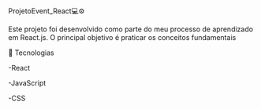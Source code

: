 ProjetoEvent_React💻⚙️

Este projeto foi desenvolvido como parte do meu processo de aprendizado em React.js. O principal objetivo é praticar os conceitos fundamentais

🚀 Tecnologias

-React

-JavaScript

-CSS
